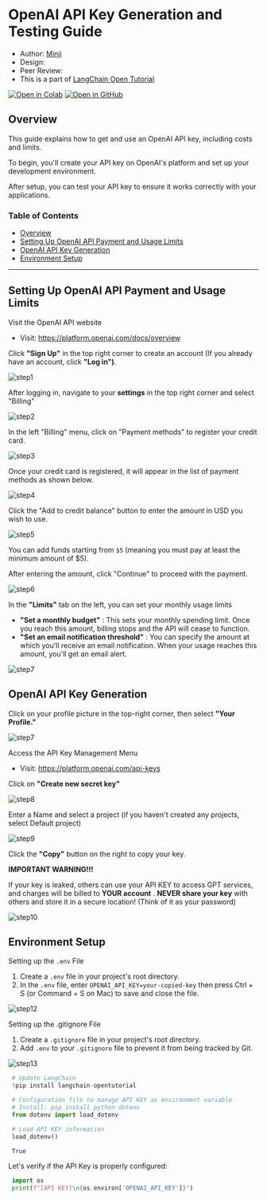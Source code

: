 <style>
.custom {
    background-color: #008d8d;
    color: white;
    padding: 0.25em 0.5em 0.25em 0.5em;
    white-space: pre-wrap;       /* css-3 */
    white-space: -moz-pre-wrap;  /* Mozilla, since 1999 */
    white-space: -pre-wrap;      /* Opera 4-6 */
    white-space: -o-pre-wrap;    /* Opera 7 */
    word-wrap: break-word;
}

pre {
    background-color: #027c7c;
    padding-left: 0.5em;
}

</style>

# OpenAI API Key Generation and Testing Guide

- Author: [Minji](https://github.com/r14minji)
- Design: 
- Peer Review: 
- This is a part of [LangChain Open Tutorial](https://github.com/LangChain-OpenTutorial/LangChain-OpenTutorial)

[![Open in Colab](https://colab.research.google.com/assets/colab-badge.svg)](https://colab.research.google.com/github/LangChain-OpenTutorial/LangChain-OpenTutorial/blob/main/01-Basic/03-OpenAIAPIKeyGeneration.ipynb) [![Open in GitHub](https://img.shields.io/badge/Open%20in%20GitHub-181717?style=flat-square&logo=github&logoColor=white)](https://github.com/LangChain-OpenTutorial/LangChain-OpenTutorial/blob/main/01-Basic/03-OpenAIAPIKeyGeneration.ipynb)

## Overview

This guide explains how to get and use an OpenAI API key, including costs and limits.

To begin, you'll create your API key on OpenAI's platform and set up your development environment.

After setup, you can test your API key to ensure it works correctly with your applications.

### Table of Contents
- [Overview](#overview)
- [Setting Up OpenAI API Payment and Usage Limits](#setting-up-openai-api-payment-and-usage-limits)
- [OpenAI API Key Generation](#openai-api-key-generation)
- [Environment Setup](#environment-setup)

----

## Setting Up OpenAI API Payment and Usage Limits

Visit the OpenAI API website


- Visit: https://platform.openai.com/docs/overview

Click **"Sign Up"** in the top right corner to create an account (If you already have an account, click **"Log in")**.

![step1](./img/02-OpenAIAPIKeyGeneration-01.png)

After logging in, navigate to your **settings** in the top right corner and select "Billing"

![step2](./img/02-OpenAIAPIKeyGeneration-02.png)

In the left "Billing" menu, click on "Payment methods" to register your credit card.

![step3](./img/02-OpenAIAPIKeyGeneration-03.png)

Once your credit card is registered, it will appear in the list of payment methods as shown below.

![step4](./img/02-OpenAIAPIKeyGeneration-04.png)

Click the "Add to credit balance" button to enter the amount in USD you wish to use.


![step5](./img/02-OpenAIAPIKeyGeneration-05.png)



You can add funds starting from `$5` (meaning you must pay at least the minimum amount of $5).

After entering the amount, click "Continue" to proceed with the payment.

![step6](./img/02-OpenAIAPIKeyGeneration-06.png)

In the **"Limits"** tab on the left, you can set your monthly usage limits

- **"Set a monthly budget"** : This sets your monthly spending limit. Once you reach this amount, billing stops and the API will cease to function.
- **"Set an email notification threshold"** : You can specify the amount at which you'll receive an email notification. When your usage reaches this amount, you'll get an email alert.

![step7](./img/02-OpenAIAPIKeyGeneration-07.png)

## OpenAI API Key Generation

Click on your profile picture in the top-right corner, then select **"Your Profile."** 

![step7](./img/02-OpenAIAPIKeyGeneration-08.png)

Access the API Key Management Menu

- Visit: https://platform.openai.com/api-keys


Click on **"Create new secret key"**

![step8](./img/02-OpenAIAPIKeyGeneration-09.png)

Enter a Name and select a project (if you haven't created any projects, select Default project)

![step9](./img/02-OpenAIAPIKeyGeneration-10.png)

Click the **"Copy"** button on the right to copy your key.

**IMPORTANT WARNING!!!**

If your key is leaked, others can use your API KEY to access GPT services, and charges will be billed to **YOUR account** .
**NEVER share your key** with others and store it in a secure location! (Think of it as your password)

![step10](./img/02-OpenAIAPIKeyGeneration-11.png)


## Environment Setup

Setting up the `.env` File

1. Create a `.env` file in your project's root directory.
2. In the `.env` file, enter `OPENAI_API_KEY=your-copied-key` then press Ctrl + S (or Command + S on Mac) to save and close the file.

![step12](./img/02-OpenAIAPIKeyGeneration-12.png)

Setting up the .gitignore File
1. Create a `.gitignore` file in your project's root directory.
2. Add `.env` to your `.gitignore` file to prevent it from being tracked by Git.

![step13](./img/02-OpenAIAPIKeyGeneration-13.png)


```python
# Update LangChain
!pip install langchain-opentutorial
```

```python
# Configuration file to manage API KEY as environment variable
# Install: pip install python-dotenv
from dotenv import load_dotenv

# Load API KEY information
load_dotenv()
```

```python
True
```

Let's verify if the API Key is properly configured:

```python
import os
print(f"[API KEY]\n{os.environ['OPENAI_API_KEY']}")
```
